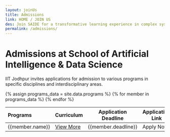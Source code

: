 ```yaml
---
layout: joinUs
title: Admissions
link: HOME / JOIN US
des: Join SAIDE for a transformative learning experience in complex systems science.
permalink: /admissions/
---
```



<div id="parent-box">

<div class="general-section">

<h1 style="text-transform: none;">Admissions at School of Artificial Intelligence & Data Science</h1>
<div class="row">
<div class="col-md-9">
<p>IIT Jodhpur invites applications for admission to various programs in specific disciplines and interdisciplinary areas. </p>
</div>
</div>
</div>
<div class="application-section">

<table>
<thead>

<tr>
<th style="text-align:left">Programs</th>
<th>Curriculum</th>
<th>Application Deadline</th>
<th>Application Link</th>
</tr>
</thead>
<tbody>
{% assign programs_data = site.data.programs  %}
{% for member in programs_data %}
<tr>
<td style="text-align:left">{{member.name}}</td>
<td><a href="{{ member.document }}" target="_blank" class="view-more" style="border:0;">View More</a></td>
<td>{{member.deadline}}</td>

<td><a href="{{ member.application }}" target="_blank" class="apply-now" style="border:0;text-decoration:none;"><i class="fa-regular fa-hand-point-right"></i> Apply Now</a></td>
</tr>
{% endfor %}
</tbody>
</table>
</div>
</div>


<style>
  /* page-banner image */
  
.background-about{
  background-image: url("{{ site.baseurl }}/images/Admissions.png");
}
</style>
